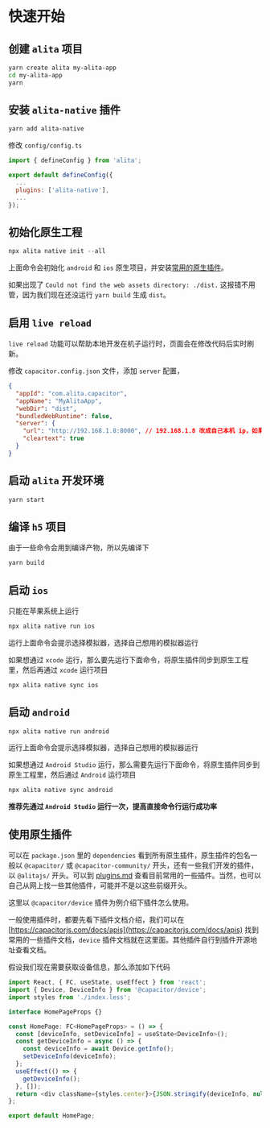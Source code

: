 # 快速开始

## 创建 `alita` 项目

```sh
yarn create alita my-alita-app
cd my-alita-app
yarn
```

## 安装 `alita-native` 插件

```sh
yarn add alita-native
```

修改 `config/config.ts`

```js
import { defineConfig } from 'alita';

export default defineConfig({
  ...
  plugins: ['alita-native'],
  ...
});
```

## 初始化原生工程

```js
npx alita native init --all
```

上面命令会初始化 `android` 和 `ios` 原生项目，并安装[常用的原生插件](./plugins)。

如果出现了 `Could not find the web assets directory: ./dist.` 这报错不用管，因为我们现在还没运行 `yarn build` 生成 `dist`。

## 启用 `live reload`

`live reload` 功能可以帮助本地开发在机子运行时，页面会在修改代码后实时刷新。

修改 `capacitor.config.json` 文件，添加 `server` 配置，

```json
{
  "appId": "com.alita.capacitor",
  "appName": "MyAlitaApp",
  "webDir": "dist",
  "bundledWebRuntime": false,
  "server": {
    "url": "http://192.168.1.8:8000", // 192.168.1.8 改成自己本机 ip，如果用 127.0.0.1 或者 localhost 在 安卓没法运行。如果生产也是部署在服务端，则改成服务端地址。
    "cleartext": true
  }
}
```

## 启动 `alita` 开发环境

```sh
yarn start
```

## 编译 `h5` 项目

由于一些命令会用到编译产物，所以先编译下

```sh
yarn build
```

## 启动 `ios`

只能在苹果系统上运行

```sh
npx alita native run ios
```

运行上面命令会提示选择模拟器，选择自己想用的模拟器运行

如果想通过 `xcode` 运行，那么要先运行下面命令，将原生插件同步到原生工程里，然后再通过 `xcode` 运行项目

```sh
npx alita native sync ios
```

## 启动 `android`

```sh
npx alita native run android
```

运行上面命令会提示选择模拟器，选择自己想用的模拟器运行

如果想通过 `Android Studio` 运行，那么需要先运行下面命令，将原生插件同步到原生工程里，然后通过 `Android` 运行项目

```sh
npx alita native sync android
```

**推荐先通过 `Android Studio` 运行一次，提高直接命令行运行成功率**

## 使用原生插件

可以在 `package.json` 里的 `dependencies` 看到所有原生插件，原生插件的包名一般以 `@capacitor/` 或 `@capacitor-community/` 开头，还有一些我们开发的插件，以 `@alitajs/` 开头。可以到 [plugins.md](./plugins) 查看目前常用的一些插件。当然，也可以自己从网上找一些其他插件，可能并不是以这些前缀开头。

这里以 `@capacitor/device` 插件为例介绍下插件怎么使用。

一般使用插件时，都要先看下插件文档介绍，我们可以在 [https://capacitorjs.com/docs/apis](https://capacitorjs.com/docs/apis) 找到常用的一些插件文档，`device` 插件文档就在这里面。其他插件自行到插件开源地址查看文档。

假设我们现在需要获取设备信息，那么添加如下代码

```js
import React, { FC, useState, useEffect } from 'react';
import { Device, DeviceInfo } from '@capacitor/device';
import styles from './index.less';

interface HomePageProps {}

const HomePage: FC<HomePageProps> = () => {
  const [deviceInfo, setDeviceInfo] = useState<DeviceInfo>();
  const getDeviceInfo = async () => {
    const deviceInfo = await Device.getInfo();
    setDeviceInfo(deviceInfo);
  };
  useEffect(() => {
    getDeviceInfo();
  }, []);
  return <div className={styles.center}>{JSON.stringify(deviceInfo, null, 2)}</div>;
};

export default HomePage;
```
